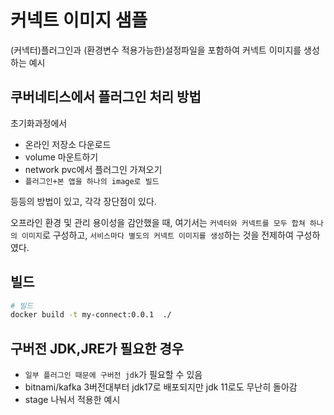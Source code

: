 # 커넥트 이미지 샘플

(커넥터)플러그인과 (환경변수 적용가능한)설정파일을 포함하여 커넥트 이미지를 생성하는 예시

## 쿠버네티스에서 플러그인 처리 방법

초기화과정에서

- 온라인 저장소 다운로드
- volume 마운트하기
- network pvc에서 플러그인 가져오기
- `플러그인+본 앱을 하나의 image로 빌드`

등등의 방법이 있고, 각각 장단점이 있다.

오프라인 환경 및 관리 용이성을 감안했을 때, 여기서는 `커넥터와 커넥트를 모두 합쳐 하나의 이미지`로 구성하고, `서비스마다 별도의 커넥트 이미지를 생성`하는 것을 전제하여 구성하였다.

## 빌드

```sh
# 빌드
docker build -t my-connect:0.0.1  ./ 
```

## 구버전 JDK,JRE가 필요한 경우

- `일부 플러그인 때문에 구버전 jdk`가 필요할 수 있음
- bitnami/kafka 3버전대부터 jdk17로 배포되지만 jdk 11로도 무난히 돌아감
- stage 나눠서 적용한 예시
